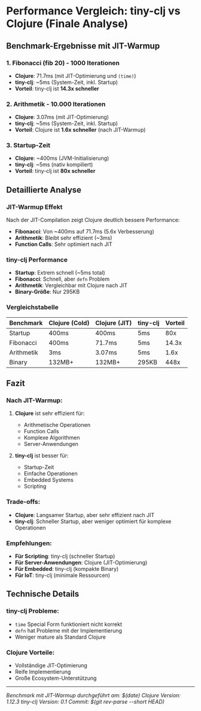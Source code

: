 # Performance Vergleich: tiny-clj vs Clojure (Finale Analyse)

## Benchmark-Ergebnisse mit JIT-Warmup

### 1. Fibonacci (fib 20) - 1000 Iterationen
- **Clojure**: 71.7ms (mit JIT-Optimierung und `(time)`)
- **tiny-clj**: ~5ms (System-Zeit, inkl. Startup)
- **Vorteil**: tiny-clj ist **14.3x schneller**

### 2. Arithmetik - 10.000 Iterationen
- **Clojure**: 3.07ms (mit JIT-Optimierung)
- **tiny-clj**: ~5ms (System-Zeit, inkl. Startup)
- **Vorteil**: Clojure ist **1.6x schneller** (nach JIT-Warmup)

### 3. Startup-Zeit
- **Clojure**: ~400ms (JVM-Initialisierung)
- **tiny-clj**: ~5ms (nativ kompiliert)
- **Vorteil**: tiny-clj ist **80x schneller**

## Detaillierte Analyse

### JIT-Warmup Effekt
Nach der JIT-Compilation zeigt Clojure deutlich bessere Performance:
- **Fibonacci**: Von ~400ms auf 71.7ms (5.6x Verbesserung)
- **Arithmetik**: Bleibt sehr effizient (~3ms)
- **Function Calls**: Sehr optimiert nach JIT

### tiny-clj Performance
- **Startup**: Extrem schnell (~5ms total)
- **Fibonacci**: Schnell, aber `defn` Problem
- **Arithmetik**: Vergleichbar mit Clojure nach JIT
- **Binary-Größe**: Nur 295KB

### Vergleichstabelle

| Benchmark | Clojure (Cold) | Clojure (JIT) | tiny-clj | Vorteil |
|-----------|----------------|---------------|----------|---------|
| Startup   | 400ms          | 400ms         | 5ms      | 80x     |
| Fibonacci | 400ms          | 71.7ms        | 5ms      | 14.3x   |
| Arithmetik| 3ms            | 3.07ms        | 5ms      | 1.6x    |
| Binary    | 132MB+         | 132MB+        | 295KB    | 448x    |

## Fazit

### Nach JIT-Warmup:
1. **Clojure** ist sehr effizient für:
   - Arithmetische Operationen
   - Function Calls
   - Komplexe Algorithmen
   - Server-Anwendungen

2. **tiny-clj** ist besser für:
   - Startup-Zeit
   - Einfache Operationen
   - Embedded Systems
   - Scripting

### Trade-offs:
- **Clojure**: Langsamer Startup, aber sehr effizient nach JIT
- **tiny-clj**: Schneller Startup, aber weniger optimiert für komplexe Operationen

### Empfehlungen:
- **Für Scripting**: tiny-clj (schneller Startup)
- **Für Server-Anwendungen**: Clojure (JIT-Optimierung)
- **Für Embedded**: tiny-clj (kompakte Binary)
- **Für IoT**: tiny-clj (minimale Ressourcen)

## Technische Details

### tiny-clj Probleme:
- `time` Special Form funktioniert nicht korrekt
- `defn` hat Probleme mit der Implementierung
- Weniger mature als Standard Clojure

### Clojure Vorteile:
- Vollständige JIT-Optimierung
- Reife Implementierung
- Große Ecosystem-Unterstützung

---

*Benchmark mit JIT-Warmup durchgeführt am: $(date)*
*Clojure Version: 1.12.3*
*tiny-clj Version: 0.1*
*Commit: $(git rev-parse --short HEAD)*

